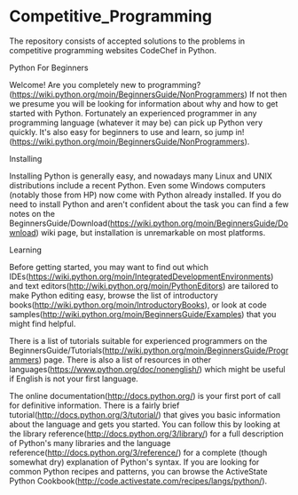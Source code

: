 # Competitive_Programming
The repository consists of accepted solutions to the problems in competitive programming websites CodeChef in Python. 


Python For Beginners  

Welcome! Are you completely new to programming?(https://wiki.python.org/moin/BeginnersGuide/NonProgrammers) If not then we presume you will be looking for information about why and how to get started with Python. Fortunately an experienced programmer in any programming language (whatever it may be) can pick up Python very quickly. It's also easy for beginners to use and learn, so jump in!(https://wiki.python.org/moin/BeginnersGuide/NonProgrammers).


Installing

Installing Python is generally easy, and nowadays many Linux and UNIX distributions include a recent Python. Even some Windows computers (notably those from HP) now come with Python already installed. If you do need to install Python and aren't confident about the task you can find a few notes on the BeginnersGuide/Download(https://wiki.python.org/moin/BeginnersGuide/Download) wiki page, but installation is unremarkable on most platforms.


Learning

Before getting started, you may want to find out which IDEs(https://wiki.python.org/moin/IntegratedDevelopmentEnvironments) and text editors(http://wiki.python.org/moin/PythonEditors) are tailored to make Python editing easy, browse the list of introductory books(http://wiki.python.org/moin/IntroductoryBooks), or look at code samples(http://wiki.python.org/moin/BeginnersGuide/Examples) that you might find helpful.

There is a list of tutorials suitable for experienced programmers on the BeginnersGuide/Tutorials(http://wiki.python.org/moin/BeginnersGuide/Programmers) page. There is also a list of resources in other languages(https://www.python.org/doc/nonenglish/) which might be useful if English is not your first language.

The online documentation(http://docs.python.org/) is your first port of call for definitive information. There is a fairly brief tutorial(http://docs.python.org/3/tutorial/) that gives you basic information about the language and gets you started. You can follow this by looking at the library reference(http://docs.python.org/3/library/) for a full description of Python's many libraries and the language reference(http://docs.python.org/3/reference/) for a complete (though somewhat dry) explanation of Python's syntax. If you are looking for common Python recipes and patterns, you can browse the ActiveState Python Cookbook(http://code.activestate.com/recipes/langs/python/).

